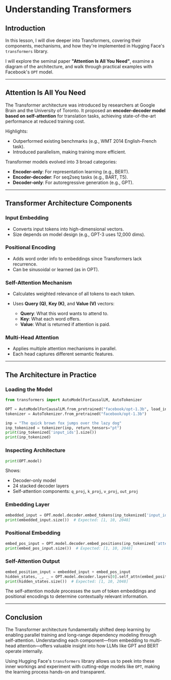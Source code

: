 # Understanding Transformers

## Introduction

In this lesson, I will dive deeper into Transformers, covering their components, mechanisms, and how they're implemented in Hugging Face's `transformers` library.

I will explore the seminal paper **"Attention Is All You Need"**, examine a diagram of the architecture, and walk through practical examples with Facebook's `OPT` model.

---

## Attention Is All You Need

The Transformer architecture was introduced by researchers at Google Brain and the University of Toronto. It proposed an **encoder-decoder model based on self-attention** for translation tasks, achieving state-of-the-art performance at reduced training cost.

Highlights:

* Outperformed existing benchmarks (e.g., WMT 2014 English-French task).
* Introduced parallelism, making training more efficient.

Transformer models evolved into 3 broad categories:

* **Encoder-only**: For representation learning (e.g., BERT).
* **Encoder-decoder**: For seq2seq tasks (e.g., BART, T5).
* **Decoder-only**: For autoregressive generation (e.g., GPT).

---

## Transformer Architecture Components

### Input Embedding

* Converts input tokens into high-dimensional vectors.
* Size depends on model design (e.g., GPT-3 uses 12,000 dims).

### Positional Encoding

* Adds word order info to embeddings since Transformers lack recurrence.
* Can be sinusoidal or learned (as in OPT).

### Self-Attention Mechanism

* Calculates weighted relevance of all tokens to each token.
* Uses **Query (Q)**, **Key (K)**, and **Value (V)** vectors:

  * **Query**: What this word wants to attend to.
  * **Key**: What each word offers.
  * **Value**: What is returned if attention is paid.

### Multi-Head Attention

* Applies multiple attention mechanisms in parallel.
* Each head captures different semantic features.

---

## The Architecture in Practice

### Loading the Model

```python
from transformers import AutoModelForCausalLM, AutoTokenizer

OPT = AutoModelForCausalLM.from_pretrained("facebook/opt-1.3b", load_in_8bit=True)
tokenizer = AutoTokenizer.from_pretrained("facebook/opt-1.3b")

inp = "The quick brown fox jumps over the lazy dog"
inp_tokenized = tokenizer(inp, return_tensors="pt")
print(inp_tokenized['input_ids'].size())
print(inp_tokenized)
```

### Inspecting Architecture

```python
print(OPT.model)
```

Shows:

* Decoder-only model
* 24 stacked decoder layers
* Self-attention components: `q_proj`, `k_proj`, `v_proj`, `out_proj`

### Embedding Layer

```python
embedded_input = OPT.model.decoder.embed_tokens(inp_tokenized['input_ids'])
print(embedded_input.size())  # Expected: [1, 10, 2048]
```

### Positional Embedding

```python
embed_pos_input = OPT.model.decoder.embed_positions(inp_tokenized['attention_mask'])
print(embed_pos_input.size())  # Expected: [1, 10, 2048]
```

### Self-Attention Output

```python
embed_position_input = embedded_input + embed_pos_input
hidden_states, _, _ = OPT.model.decoder.layers[0].self_attn(embed_position_input)
print(hidden_states.size())  # Expected: [1, 10, 2048]
```

The self-attention module processes the sum of token embeddings and positional encodings to determine contextually relevant information.

---

## Conclusion

The Transformer architecture fundamentally shifted deep learning by enabling parallel training and long-range dependency modeling through self-attention. Understanding each component—from embedding to multi-head attention—offers valuable insight into how LLMs like GPT and BERT operate internally.

Using Hugging Face's `transformers` library allows us to peek into these inner workings and experiment with cutting-edge models like `OPT`, making the learning process hands-on and transparent.
